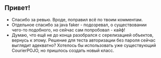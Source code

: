 ## Привет!

* Спасибо за ревью. Вроде, поправил всё по твоим комментам.
* Отдельное спасибо за java faker - подозревал, о существовании чего-то подобного, но сейчас сам попробовал - кайф!
* Думаю, что ещё не до конца разобрался с серелизацией объектов, вернусь к этому. Решение для теста авторизации без пароля сейчас выглядит адекватно? Хотелось бы использовать уже существующий CourierPOJO, но пришлось создать новый класс.

